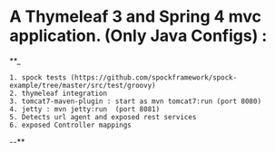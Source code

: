 A Thymeleaf 3 and Spring 4 mvc application. (Only Java Configs) :
===================
 **_

    1. spock tests (https://github.com/spockframework/spock-example/tree/master/src/test/groovy)
    2. thymeleaf integration
    3. tomcat7-maven-plugin : start as mvn tomcat7:run (port 8080)
    4. jetty : mvn jetty:run  (port 8081)
    5. Detects url agent and exposed rest services
    6. exposed Controller mappings

 --**